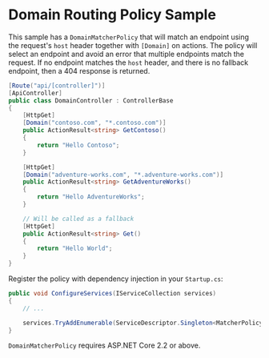 # Domain Routing Policy Sample

This sample has a `DomainMatcherPolicy` that will match an endpoint using the request's `host` header together with `[Domain]` on actions. The policy will select an endpoint and avoid an error that multiple endpoints match the request. If no endpoint matches the `host` header, and there is no fallback endpoint, then a 404 response is returned.

```cs
[Route("api/[controller]")]
[ApiController]
public class DomainController : ControllerBase
{
    [HttpGet]
    [Domain("contoso.com", "*.contoso.com")]
    public ActionResult<string> GetContoso()
    {
        return "Hello Contoso";
    }

    [HttpGet]
    [Domain("adventure-works.com", "*.adventure-works.com")]
    public ActionResult<string> GetAdventureWorks()
    {
        return "Hello AdventureWorks";
    }

    // Will be called as a fallback
    [HttpGet]
    public ActionResult<string> Get()
    {
        return "Hello World";
    }
}
```

Register the policy with dependency injection in your `Startup.cs`:

```cs
public void ConfigureServices(IServiceCollection services)
{
    // ...

    services.TryAddEnumerable(ServiceDescriptor.Singleton<MatcherPolicy, DomainMatcherPolicy.DomainMatcherPolicy>());
}
```

`DomainMatcherPolicy` requires ASP.NET Core 2.2 or above.